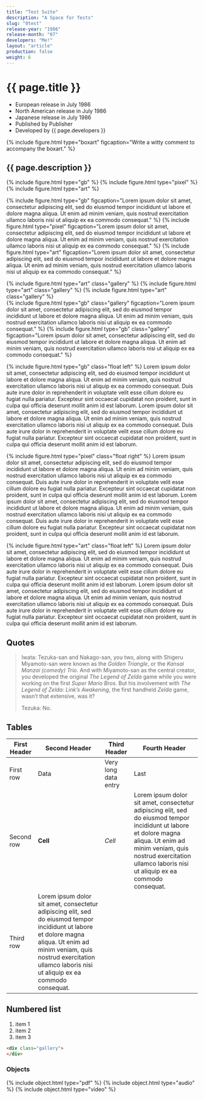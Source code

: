 ```yaml
---
title: "Test Suite"
description: "A Space for Tests"
slug: "0test"
release-year: "1986"
release-month: "07"
developers: "Me!"
layout: "article"
production: false
weight: 6
---
```

# {{ page.title }}

- European release in July 1986
- North American release in July 1986
- Japanese release in July 1986
- Published by Publisher
- Developed by {{ page.developers }}

{% include figure.html type="boxart" figcaption="Write a witty comment to accompany the boxart." %}

## {{ page.description }}

{% include figure.html type="gb" %}
{% include figure.html type="pixel" %}
{% include figure.html type="art" %}

{% include figure.html type="gb" figcaption="Lorem ipsum dolor sit amet, consectetur adipiscing elit, sed do eiusmod tempor incididunt ut labore et dolore magna aliqua. Ut enim ad minim veniam, quis nostrud exercitation ullamco laboris nisi ut aliquip ex ea commodo consequat." %}
{% include figure.html type="pixel" figcaption="Lorem ipsum dolor sit amet, consectetur adipiscing elit, sed do eiusmod tempor incididunt ut labore et dolore magna aliqua. Ut enim ad minim veniam, quis nostrud exercitation ullamco laboris nisi ut aliquip ex ea commodo consequat." %}
{% include figure.html type="art" figcaption="Lorem ipsum dolor sit amet, consectetur adipiscing elit, sed do eiusmod tempor incididunt ut labore et dolore magna aliqua. Ut enim ad minim veniam, quis nostrud exercitation ullamco laboris nisi ut aliquip ex ea commodo consequat." %}

<div class="gallery">
{% include figure.html type="art" class="gallery" %}
{% include figure.html type="art" class="gallery" %}
{% include figure.html type="art" class="gallery" %}
</div>

<div class="gallery">
{% include figure.html type="gb" class="gallery" figcaption="Lorem ipsum dolor sit amet, consectetur adipiscing elit, sed do eiusmod tempor incididunt ut labore et dolore magna aliqua. Ut enim ad minim veniam, quis nostrud exercitation ullamco laboris nisi ut aliquip ex ea commodo consequat." %}
{% include figure.html type="gb" class="gallery" figcaption="Lorem ipsum dolor sit amet, consectetur adipiscing elit, sed do eiusmod tempor incididunt ut labore et dolore magna aliqua. Ut enim ad minim veniam, quis nostrud exercitation ullamco laboris nisi ut aliquip ex ea commodo consequat." %}
</div>

{% include figure.html type="gb" class="float left" %}
Lorem ipsum dolor sit amet, consectetur adipiscing elit, sed do eiusmod tempor incididunt ut labore et dolore magna aliqua. Ut enim ad minim veniam, quis nostrud exercitation ullamco laboris nisi ut aliquip ex ea commodo consequat. Duis aute irure dolor in reprehenderit in voluptate velit esse cillum dolore eu fugiat nulla pariatur. Excepteur sint occaecat cupidatat non proident, sunt in culpa qui officia deserunt mollit anim id est laborum. Lorem ipsum dolor sit amet, consectetur adipiscing elit, sed do eiusmod tempor incididunt ut labore et dolore magna aliqua. Ut enim ad minim veniam, quis nostrud exercitation ullamco laboris nisi ut aliquip ex ea commodo consequat. Duis aute irure dolor in reprehenderit in voluptate velit esse cillum dolore eu fugiat nulla pariatur. Excepteur sint occaecat cupidatat non proident, sunt in culpa qui officia deserunt mollit anim id est laborum.

{% include figure.html type="pixel" class="float right" %}
Lorem ipsum dolor sit amet, consectetur adipiscing elit, sed do eiusmod tempor incididunt ut labore et dolore magna aliqua. Ut enim ad minim veniam, quis nostrud exercitation ullamco laboris nisi ut aliquip ex ea commodo consequat. Duis aute irure dolor in reprehenderit in voluptate velit esse cillum dolore eu fugiat nulla pariatur. Excepteur sint occaecat cupidatat non proident, sunt in culpa qui officia deserunt mollit anim id est laborum. Lorem ipsum dolor sit amet, consectetur adipiscing elit, sed do eiusmod tempor incididunt ut labore et dolore magna aliqua. Ut enim ad minim veniam, quis nostrud exercitation ullamco laboris nisi ut aliquip ex ea commodo consequat. Duis aute irure dolor in reprehenderit in voluptate velit esse cillum dolore eu fugiat nulla pariatur. Excepteur sint occaecat cupidatat non proident, sunt in culpa qui officia deserunt mollit anim id est laborum.

{% include figure.html type="art" class="float left" %}
Lorem ipsum dolor sit amet, consectetur adipiscing elit, sed do eiusmod tempor incididunt ut labore et dolore magna aliqua. Ut enim ad minim veniam, quis nostrud exercitation ullamco laboris nisi ut aliquip ex ea commodo consequat. Duis aute irure dolor in reprehenderit in voluptate velit esse cillum dolore eu fugiat nulla pariatur. Excepteur sint occaecat cupidatat non proident, sunt in culpa qui officia deserunt mollit anim id est laborum. Lorem ipsum dolor sit amet, consectetur adipiscing elit, sed do eiusmod tempor incididunt ut labore et dolore magna aliqua. Ut enim ad minim veniam, quis nostrud exercitation ullamco laboris nisi ut aliquip ex ea commodo consequat. Duis aute irure dolor in reprehenderit in voluptate velit esse cillum dolore eu fugiat nulla pariatur. Excepteur sint occaecat cupidatat non proident, sunt in culpa qui officia deserunt mollit anim id est laborum.

## Quotes

> Iwata: Tezuka-san and Nakago-san, you two, along with Shigeru Miyamoto-san were known as the *Golden Triangle*, or the *Kansai Manzai (comedy) Trio*. And with Miyamoto-san as the central creator, you developed the original *The Legend of Zelda* game while you were working on the first *Super Mario Bros.* But his involvement with *The Legend of Zelda: Link’s Awakening*, the first handheld *Zelda* game, wasn’t that extensive, was it?
>
> Tezuka: No.

## Tables

| First Header | Second Header | Third Header | Fourth Header |
|-|-|-|-|
| First row     | Data          | Very long data entry | Last |
| Second row    | **Cell**      | *Cell*               |Lorem ipsum dolor sit amet, consectetur adipiscing elit, sed do eiusmod tempor incididunt ut labore et dolore magna aliqua. Ut enim ad minim veniam, quis nostrud exercitation ullamco laboris nisi ut aliquip ex ea commodo consequat.|
| Third row     |Lorem ipsum dolor sit amet, consectetur adipiscing elit, sed do eiusmod tempor incididunt ut labore et dolore magna aliqua. Ut enim ad minim veniam, quis nostrud exercitation ullamco laboris nisi ut aliquip ex ea commodo consequat.|||

## Numbered list

1. item 1
2. item 2
3. item 3

~~~ html
<div class="gallery">
</div>
~~~

### Objects

{% include object.html type="pdf" %}
{% include object.html type="audio" %}
{% include object.html type="video" %}